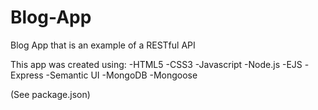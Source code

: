 # Blog-App
Blog App that is an example of a RESTful API 

This app was created using:
-HTML5
-CSS3
-Javascript
-Node.js
-EJS
-Express
-Semantic UI
-MongoDB
-Mongoose

(See package.json)
